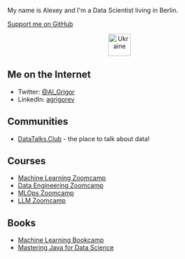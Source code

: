 My name is Alexey and I'm a Data Scientist living in Berlin. 

[Support me on GitHub](https://github.com/sponsors/alexeygrigorev)

<p align="center"> <a href="https://supportukrainenow.org/" target="_blank"> <img src="https://images.emojiterra.com/google/noto-emoji/unicode-15/color/svg/1f1fa-1f1e6.svg" alt="Ukraine" width="50" height="50"/> </a>


## Me on the Internet

- Twitter: [@Al_Grigor](https://twitter.com/Al_Grigor)
- LinkedIn: [agrigorev](https://de.linkedin.com/in/agrigorev)


## Communities

- [DataTalks.Club](https://datatalks.club) - the place to talk about data!

## Courses

- [Machine Learning Zoomcamp](https://mlzoomcamp.com/)
- [Data Engineering Zoomcamp](https://github.com/DataTalksClub/data-engineering-zoomcamp)
- [MLOps Zoomcamp](https://github.com/DataTalksClub/mlops-zoomcamp)
- [LLM Zoomcamp](https://github.com/DataTalksClub/llm-zoomcamp)

## Books

- [Machine Learning Bookcamp](http://bit.ly/mlbookcamp)
- [Mastering Java for Data Science](https://www.amazon.com/Mastering-Java-Data-Science-production-ready-ebook/dp/B01JLBMHMM)
